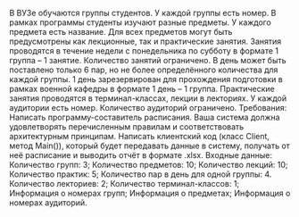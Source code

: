 В ВУЗе обучаются группы студентов. У каждой группы есть номер.
В рамках программы студенты изучают разные предметы. У каждого предмета есть название. Для всех предметов могут быть предусмотрены как лекционные, так и практические занятия.
Занятия проводятся в течение недели с понедельника по субботу в формате 1 группа – 1 занятие. Количество занятий ограничено. В день может быть поставлено только 6 пар, но не более определённого количества для каждой группы.
1 день зарезервирован для прохождения подготовки в рамках военной кафедры в формате 1 день – 1 группа.
Практические занятия проводятся в терминал-классах, лекции в лекториях. У каждой аудитории есть номер. Количество аудиторий ограничено.
Требования:
Написать программу-составитель расписания. Ваша система должна удовлетворять перечисленным правилам и соответствовать архитектурным принципам.
Написать клиентский код (класс Client, метод Main()), который будет передавать данные в систему, получать от неё расписание и выводить отчёт в формате .xlsx.
Входные данные:
Количество групп: 3;
Количество предметов: 10;
Количество лекций: 10;
Количество практик: 5;
Количество пар в день для одной группы: 4.
Количество лекториев: 2;
Количество терминал-классов: 1;
Информация о номерах групп;
Информация о предметах;
Информация о номерах аудиторий.

